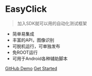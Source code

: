 
# EasyClick

> 加入SDK就可以用的自动化测试框架

* 简单易集成
* 丰富的API，图像识别
* 可脱机运行，可单独发布
* 免ROOT运行
* 可用于Android各种辅助脚本


[GitHub Demo](https://github.com/easy-click/easyclick-demo/)
[Get Started](zh-cn/quick_start)